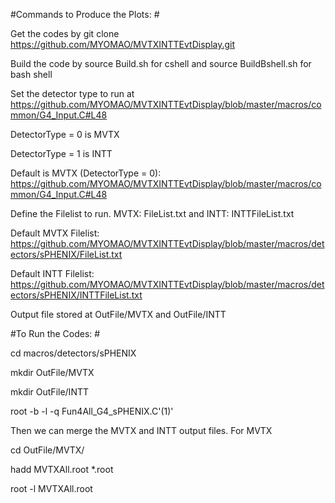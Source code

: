 #Commands to Produce the Plots: #

Get the codes by git clone https://github.com/MYOMAO/MVTXINTTEvtDisplay.git

Build the code by source Build.sh for cshell and source BuildBshell.sh for bash shell

Set the detector type to run at https://github.com/MYOMAO/MVTXINTTEvtDisplay/blob/master/macros/common/G4_Input.C#L48

DetectorType = 0 is MVTX

DetectorType = 1 is INTT

Default is MVTX (DetectorType = 0): https://github.com/MYOMAO/MVTXINTTEvtDisplay/blob/master/macros/common/G4_Input.C#L48

Define the Filelist to run. MVTX: FileList.txt and INTT: INTTFileList.txt

Default MVTX Filelist: https://github.com/MYOMAO/MVTXINTTEvtDisplay/blob/master/macros/detectors/sPHENIX/FileList.txt

Default INTT Filelist: https://github.com/MYOMAO/MVTXINTTEvtDisplay/blob/master/macros/detectors/sPHENIX/INTTFileList.txt

Output file stored at OutFile/MVTX and OutFile/INTT 


#To Run the Codes: #



cd macros/detectors/sPHENIX

mkdir OutFile/MVTX

mkdir OutFile/INTT

root -b -l -q Fun4All_G4_sPHENIX.C'(1)'

Then we can merge the MVTX and INTT output files. For MVTX


cd OutFile/MVTX/

hadd MVTXAll.root *.root

root -l MVTXAll.root





